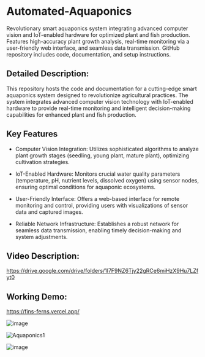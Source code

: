 # Automated-Aquaponics
Revolutionary smart aquaponics system integrating advanced computer vision and IoT-enabled hardware for optimized plant and fish production. Features high-accuracy plant growth analysis, real-time monitoring via a user-friendly web interface, and seamless data transmission. GitHub repository includes code, documentation, and setup instructions.

## Detailed Description:

This repository hosts the code and documentation for a cutting-edge smart aquaponics system designed to revolutionize agricultural practices. The system integrates advanced computer vision technology with IoT-enabled hardware to provide real-time monitoring and intelligent decision-making capabilities for enhanced plant and fish production.

## Key Features

* Computer Vision Integration: Utilizes sophisticated algorithms to analyze plant growth stages (seedling, young plant, mature plant), optimizing cultivation strategies.

* IoT-Enabled Hardware: Monitors crucial water quality parameters (temperature, pH, nutrient levels, dissolved oxygen) using sensor nodes, ensuring optimal conditions for aquaponic ecosystems.

* User-Friendly Interface: Offers a web-based interface for remote monitoring and control, providing users with visualizations of sensor data and captured images.

* Reliable Network Infrastructure: Establishes a robust network for seamless data transmission, enabling timely decision-making and system adjustments.

## Video Description: 
https://drive.google.com/drive/folders/1l7F9NZ6Tjy22gRCe6miHzX9Hu7LZfyt0

## Working Demo: 
https://fins-ferns.vercel.app/

![image](https://github.com/user-attachments/assets/4c598e08-5c1c-48a4-8d69-eebc6298ecbc)

![Aquaponics1](https://github.com/user-attachments/assets/84c15e1e-14bf-43f7-a223-52ab202c4110)

![image](https://github.com/user-attachments/assets/00403810-15fb-451d-a5df-62435fbe8064)

